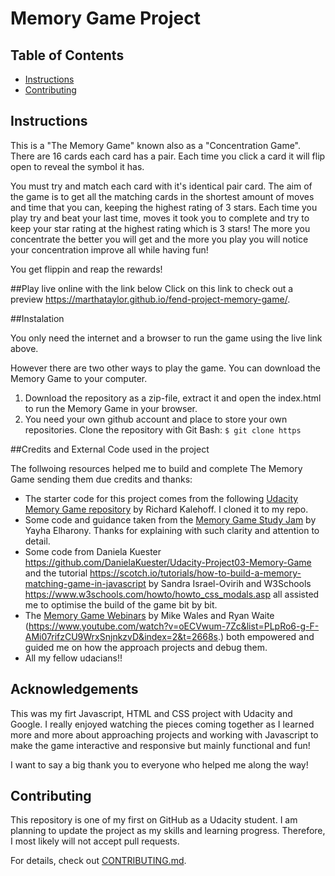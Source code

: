 # Memory Game Project

## Table of Contents

* [Instructions](#instructions)
* [Contributing](#contributing)

## Instructions

This is a "The Memory Game" known also as a "Concentration Game". There are 16 cards each card has a pair. Each time you click a card it will flip open to reveal the symbol it has.

You must try and match each card with it's identical pair card. The aim of the game is to get all the matching cards in the shortest amount of moves and time that you can, keeping the highest rating of 3 stars. Each time you play try and beat your last time, moves it took you to complete and try to keep your star rating at the highest rating which is 3 stars! The more you concentrate the better you will get and the more you play you will notice your concentration improve all while having fun! 

You get flippin and reap the rewards!

##Play live online with the link below
Click on this link to check out a preview https://marthataylor.github.io/fend-project-memory-game/.

##Instalation

You only need the internet and a browser to run the game using the live link above.

However there are two other ways to play the game. You can download the Memory Game to your computer.
1. Download the repository as a zip-file, extract it and open the index.html to run the Memory Game in your browser.
2. You need your own github account and place to store your own repositories. Clone the repository with Git Bash: ```$ git clone https```

##Credits and External Code used in the project

The follwoing resources helped me to build and complete The Memory Game sending them due credits and thanks:

* The starter code for this project comes from the following [Udacity Memory Game repository](https://github.com/udacity/fend-project-memory-game) by Richard Kalehoff. I cloned it to my repo.
* Some code and guidance taken from the [Memory Game Study Jam](https://youtu.be/G8J13lmApkQ?t=9) by Yayha Elharony. Thanks for explaining with such clarity and attention to detail.
* Some code from Daniela Kuester https://github.com/DanielaKuester/Udacity-Project03-Memory-Game and the tutorial https://scotch.io/tutorials/how-to-build-a-memory-matching-game-in-javascript by Sandra Israel-Ovirih and W3Schools https://www.w3schools.com/howto/howto_css_modals.asp all assisted me to optimise the build of the game bit by bit.
* The [Memory Game Webinars](https://youtu.be/_rUH-sEs68Y?t=2) by Mike Wales and Ryan Waite (https://www.youtube.com/watch?v=oECVwum-7Zc&list=PLpRo6-g-F-AMi07rifzCU9WrxSnjnkzvD&index=2&t=2668s.) both empowered and guided me on how the approach projects and debug them.
* All my fellow udacians!!

## Acknowledgements
This was my firt Javascript, HTML and CSS project with Udacity and Google. I really enjoyed watching the pieces coming together as I learned more and more about approaching projects and working with Javascript to make the game interactive and responsive but mainly functional and fun!

I want to say a big thank you to everyone who helped me along the way!

## Contributing

This repository is one of my first on GitHub as a Udacity student. I am planning to update the project as my skills and learning progress. Therefore, I most likely will not accept pull requests.

For details, check out [CONTRIBUTING.md](CONTRIBUTING.md).
















